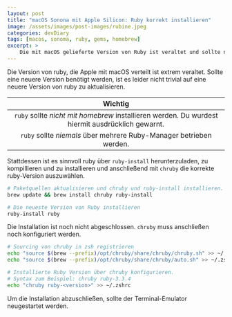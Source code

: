 ```yaml
---
layout: post
title: "macOS Sonona mit Apple Silicon: Ruby korrekt installieren"
image: /assets/images/post-images/rubine.jpeg
categories: devDiary
tags: [macos, sonoma, ruby, gems, homebrew]
excerpt: >
    Die mit macOS gelieferte Version von Ruby ist veraltet und sollte nicht mit Homebrew aktualisiert werden. Stattdessen sollte Ruby über ruby-install installiert und mit chruby verwaltet werden, wobei chruby auch in der zsh-Konfiguration eingebunden werden muss.
---
```


Die Version von ruby, die Apple mit macOS verteilt ist extrem veraltet. Sollte eine neuere Version benötigt werden,
ist es leider nicht trivial auf eine neuere Version von ruby zu aktualisieren.

|**Wichtig**|
|:-:|
|`ruby` sollte _nicht mit homebrew_ installieren werden. Du wurdest hiermit ausdrücklich gewarnt.|
|`ruby` sollte _niemals_ über mehrere Ruby-Manager betrieben werden.|

Stattdessen ist es sinnvoll ruby über `ruby-install` herunterzuladen, zu kompillieren und zu installieren und anschließend mit `chruby` die korrekte ruby-Version auszuwählen.

```bash
# Paketquellen aktualisieren und chruby und ruby-install installieren.
brew update && brew install chruby ruby-install

# Die neueste Version von Ruby installieren
ruby-install ruby
```

Die Installation ist noch nicht abgeschlossen. `chruby` muss anschließen noch konfiguriert werden.

```bash
# Sourcing von chruby in zsh registrieren
echo "source $(brew --prefix)/opt/chruby/share/chruby/chruby.sh" >> ~/.zshrc
echo "source $(brew --prefix)/opt/chruby/share/chruby/auto.sh" >> ~/.zshrc

# Installierte Ruby Version über chruby konfigurieren.
# Syntax zum Beispiel: chruby ruby-3.3.4 
echo "chruby ruby-<version>" >> ~/.zshrc
```

Um die Installation abzuschließen, sollte der Terminal-Emulator neugestartet werden.